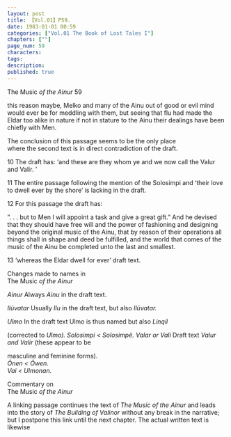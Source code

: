 ```yaml
---
layout: post
title: 【Vol.01】P59.
date: 1983-01-01 00:59
categories: ["Vol.01 The Book of Lost Tales I"]
chapters: [""]
page_num: 59
characters: 
tags: 
description: 
published: true
---
```


<p style="text-indent: 0;">
The Music <I>of the Ainur </I>59
</p>

this reason maybe, Melko and many of the Ainu out of good or evil mind would ever be for meddling with them, but seeing that flu had made the Eldar too alike in nature if not in stature to the Ainu their dealings have been chiefly with Men.

The conclusion of this passage seems to be the only place<BR>where the second text is in direct contradiction of the draft.

10 The draft has: ‘and these are they whom ye and we now call the Valur and Valir. ’

11  The entire passage following the mention of the Solosimpi and ‘their love to dwell ever by the shore’ is lacking in the draft.

12  For this passage the draft has:

”. . . but to Men I will appoint a task and give a great gift.” And he devised that they should have free will and the power of fashioning and designing beyond the original music of the Ainu, that by reason of their operations all things shall in shape and deed be fulfilled, and the world that comes of the music of the Ainu be completed unto the last and smallest.

13  ‘whereas the Eldar dwell for ever’ draft text.

Changes made to names in<BR>The Music <I>of the Ainur</I>

<I>Ainur   </I>Always <I>Ainu </I>in the draft text.

<I>Ilúvatar </I>Usually <I>Ilu </I>in the draft text, but also <I>Ilúvatar.</I>

<I>Ulmo </I>In the draft text Ulmo is thus named but also <I>Linqil</I>

(corrected to <I>Ulmo). Solosimpi < Solosimpë. Valar or Vali </I>Draft text <I>Valur and Valir </I>(these appear to be

masculine and feminine forms).<BR><I>Ónen   < Ówen.<BR>Vai    < Ulmonan.</I>

Commentary on<BR>The Music <I>of the Ainur</I>

A linking passage continues the text of <I>The Music of the Ainur </I>and leads into the story of <I>The Building of Valinor </I>without any break in the narrative; but I postpone this link until the next chapter. The actual written text is likewise

